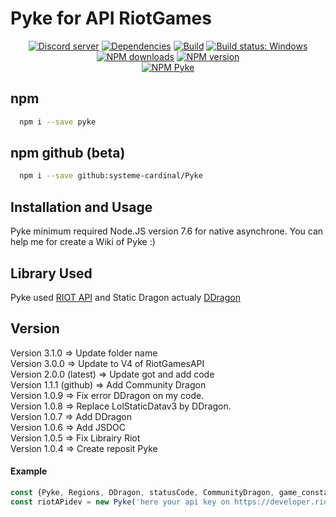# Pyke for API RiotGames
<div align="center">
  <a href="https://discord.gg/QgUnuk8"><img src="https://discordapp.com/api/guilds/542293524004077568/embed.png" alt="Discord server" /></a>
  <a href="https://david-dm.org/systeme-cardinal/node-Pyke"><img src="https://david-dm.org/systeme-cardinal/node-Pyke/status.svg" alt="Dependencies" /></a>
  <a href="https://travis-ci.org/systeme-cardinal/Pyke"><img src="https://travis-ci.org/systeme-cardinal/Pyke.svg?branch=master" alt="Build" /></a>
  <a href="https://ci.appveyor.com/project/systeme-cardinal/pyke/branch/master" rel="nofollow"><img src="https://ci.appveyor.com/api/projects/status/github/systeme-cardinal/pyke?branch=master&svg=true" alt="Build status: Windows" data-canonical-src="https://ci.appveyor.com/api/projects/status/github/systeme-cardinal/pyke?branch=master&svg=true" style="max-width:100%;"></a>
  <a href="https://www.npmjs.com/package/pyke" rel="nofollow"><img src="https://img.shields.io/npm/dt/pyke.svg?maxAge=3600" alt="NPM downloads"></a>
  <a href="https://www.npmjs.com/package/pyke" rel="nofollow"><img src="https://img.shields.io/npm/v/pyke.svg?maxAge=3600" alt="NPM version"></a>
</div>
<div align="center">
  <a href="https://www.npmjs.com/package/pyke" rel="nofollow"><img src="https://nodei.co/npm/pyke.png" alt="NPM Pyke"></a>
</div>

## npm

```sh
  npm i --save pyke
```

## npm github (beta)
 
```sh
  npm i --save github:systeme-cardinal/Pyke
```

## Installation and Usage

Pyke minimum required Node.JS version 7.6 for native asynchrone.
You can help me for create a Wiki of Pyke :) 


## Library Used

Pyke used [RIOT API](https://developer.riotgames.com/) and Static Dragon actualy [DDragon](https://ddragon.leagueoflegends.com/tools)

## Version
Version 3.1.0 => Update folder name <br />
Version 3.0.0 => Update to V4 of RiotGamesAPI<br />
Version 2.0.0 (latest) => Update got and add code <br />
Version 1.1.1 (github) => Add Community Dragon <br />
Version 1.0.9 => Fix error DDragon on my code. <br />
Version 1.0.8 => Replace LolStaticDatav3 by DDragon. <br />
Version 1.0.7 => Add DDragon <br />
Version 1.0.6 => Add JSDOC <br />
Version 1.0.5 => Fix Librairy Riot <br />
Version 1.0.4 => Create reposit Pyke <br />


#### Example
```javascript
const {Pyke, Regions, DDragon, statusCode, CommunityDragon, game_constants} = require('pyke'); // Call Lib
const riotAPidev = new Pyke('here your api key on https://developer.riotgames.com/'); // Call RIOT

```



